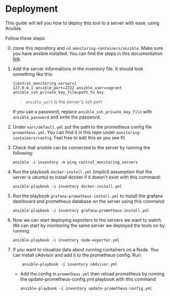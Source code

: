 # Deployment
This guide will tell you how to deploy this tool to a server with ease, using Ansible.

Follow these steps:

0. clone this repository and `cd monitoring-containers/ansible`. Make sure you have ansible installed. You can find the steps in this documentation [link](https://docs.ansible.com/ansible/latest/installation_guide/intro_installation.html#installing-ansible-on-ubuntu).

1. Add the server informations in the inventory file. It should look something like this: 
    ```
    [central_monitoring_servers]
    127.0.0.1 ansible_port=2222 ansible_user=vagrant ansible_ssh_private_key_file=path_to_key
    ```
    > `ansible_port` is the server's ssh port

    if you use a password, replace `ansible_ssh_private_key_file` with `ansible_password` and write the password.

2. Under `vars/default.yml` put the path to the prometheus config file `prometheus.yml`. You can find it in this repo under `monitoring-containers/config`. Feel free to edit this as you see fit.

3.  Check that ansible can be connected to the server by running the following:
    ```
    ansible -i inventory -m ping central_monitoring_servers
    ```
4.  Run the playbook `docker-install.yml` (implicit assumption that the server is ubuntu) to install docker if it doesn't exist with this command:
    ```
    ansible-playbook -i inventory docker-install.yml
    ```
5. Run the playbook `grafana-prometheus-install.yml` to install the grafana dashboard and prometheus database on the server using this command:
    ```
    ansible-playbook -i inventory grafana-prometheus-install.yml

    ```
6. Now we can start deploying exporters to the servers we want to watch. We can start by monitoring the same server we deployed the tools on by running:
    ```
    ansible-playbook -i inventory node-exporter.yml
    ```
7. If you want to visualize data about running containers on a Node. You can install cAdvisor and add it to the prometheus config. Run:
    ```
        ansible-playbook -i inventory cAdvisor.yml
    ```
    * Add the config in `prometheus.yml`  then reload prometheus by running the update-prometheus-config.yml playbook with this command:
        ```
        ansible-playbook -i inventory update-prometheus-config.yml
        ```
